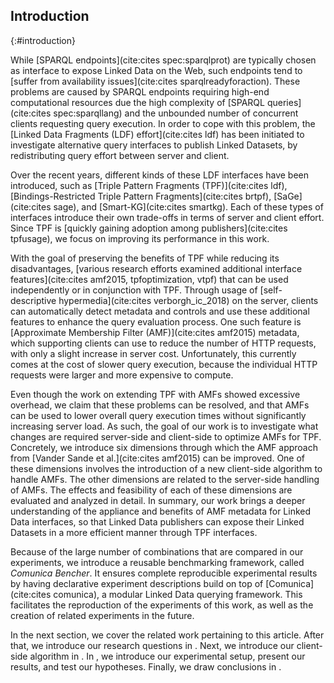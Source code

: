 ## Introduction
{:#introduction}

While [SPARQL endpoints](cite:cites spec:sparqlprot) are typically chosen as interface to expose Linked Data on the Web,
such endpoints tend to [suffer from availability issues](cite:cites sparqlreadyforaction).
These problems are caused by SPARQL endpoints requiring high-end computational resources
due the high complexity of [SPARQL queries](cite:cites spec:sparqllang)
and the unbounded number of concurrent clients requesting query execution.
In order to cope with this problem,
the [Linked Data Fragments (LDF) effort](cite:cites ldf)
has been initiated to investigate alternative query interfaces to publish Linked Datasets,
by redistributing query effort between server and client.

Over the recent years, different kinds of these LDF interfaces have been introduced,
such as [Triple Pattern Fragments (TPF)](cite:cites ldf),
[Bindings-Restricted Triple Pattern Fragments](cite:cites brtpf),
[SaGe](cite:cites sage),
and [Smart-KG](cite:cites smartkg).
Each of these types of interfaces introduce their own trade-offs in terms of server and client effort.
Since TPF is [quickly gaining adoption among publishers](cite:cites tpfusage),
we focus on improving its performance in this work.

With the goal of preserving the benefits of TPF
while reducing its disadvantages,
[various research efforts examined additional interface features](cite:cites amf2015, tpfoptimization, vtpf)
that can be used independently or in conjunction with TPF.
Through usage of [self-descriptive hypermedia](cite:cites verborgh_ic_2018) on the server,
clients can automatically detect metadata and controls
and use these additional features to enhance the query evaluation process.
One such feature is [Approximate Membership Filter (AMF)](cite:cites amf2015) metadata,
which supporting clients can use to reduce the number of HTTP requests,
with only a slight increase in server cost.
Unfortunately, this currently comes at the cost of slower query execution,
because the individual HTTP requests were larger and more expensive to compute.

Even though the work on extending TPF with AMFs showed excessive overhead,
we claim that these problems can be resolved,
and that AMFs can be used to lower overall query execution times without significantly increasing server load.
As such, the goal of our work is to investigate
what changes are required server-side and client-side
to optimize AMFs for TPF.
Concretely, we introduce six dimensions through which the AMF approach from [Vander Sande et al.](cite:cites amf2015) can be improved.
One of these dimensions involves the introduction of a new client-side algorithm to handle AMFs.
The other dimensions are related to the server-side handling of AMFs.
The effects and feasibility of each of these dimensions are evaluated and analyzed in detail.
In summary, our work brings a deeper understanding of the appliance and benefits of AMF metadata for Linked Data interfaces,
so that Linked Data publishers can expose their Linked Datasets in a more efficient manner through TPF interfaces.

Because of the large number of combinations that are compared in our experiments,
we introduce a reusable benchmarking framework, called _Comunica Bencher_.
It ensures complete reproducible experimental results by
having declarative experiment descriptions build on top of [Comunica](cite:cites comunica),
a modular Linked Data querying framework.
This facilitates the reproduction of the experiments of this work,
as well as the creation of related experiments in the future.

In the next section, we cover the related work pertaining to this article.
After that, we introduce our research questions in [](#problem-statement).
Next, we introduce our client-side algorithm in [](#solution).
In [](#evaluation), we introduce our experimental setup,
present our results, and test our hypotheses.
Finally, we draw conclusions in [](#conclusions).
